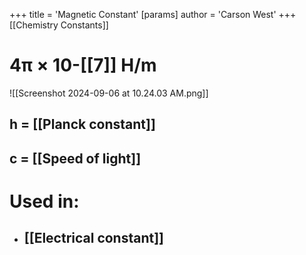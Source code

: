+++
 title = 'Magnetic Constant'
[params]
	author = 'Carson West'
+++
[[Chemistry Constants]]
# 4π × 10-[[7]] H/m
![[Screenshot 2024-09-06 at 10.24.03 AM.png]]
## h = [[Planck constant]]
## c = [[Speed of light]]

# Used in:
- ## [[Electrical constant]]


